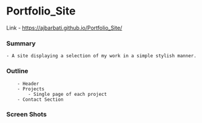 # Portfolio_Site

Link -  https://ajbarbati.github.io/Portfolio_Site/

### Summary 
    
    - A site displaying a selection of my work in a simple stylish manner.

### Outline

        - Header
        - Projects
            - Single page of each project
        - Contact Section
        
### Screen Shots
